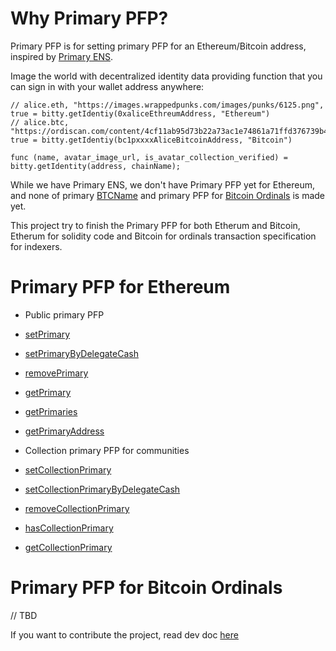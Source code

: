 # Why Primary PFP?

Primary PFP is for setting primary PFP for an Ethereum/Bitcoin address, inspired by [Primary ENS](https://support.ens.domains/en/articles/7890756-the-primary-name).


Image the world with decentralized identity data providing function that you can sign in with your wallet address anywhere:

```
// alice.eth, "https://images.wrappedpunks.com/images/punks/6125.png", true = bitty.getIdentiy(0xaliceEthreumAddress, "Ethereum")
// alice.btc, "https://ordiscan.com/content/4cf11ab95d73b22a73ac1e74861a71ffd376739b4246c9b14bf0bc01e734f1a7i0", true = bitty.getIdentiy(bc1pxxxxAliceBitcoinAddress, "Bitcoin")

func (name, avatar_image_url, is_avatar_collection_verified) = bitty.getIdentity(address, chainName);
```

While we have Primary ENS, we don't have Primary PFP yet for Ethereum, and none of primary [BTCName](https://github.com/BtcName) and
primary PFP for [Bitcoin Ordinals](https://github.com/ordinals/ord) is made yet.

This project try to finish the Primary PFP for both Etherum and Bitcoin, Etherum for solidity code and Bitcoin for ordinals transaction specification for indexers.

# Primary PFP for Ethereum

- Public primary PFP


 - [setPrimary](https://github.com/BittyIO/Primary-PFP/blob/main/src/IPrimaryPFP.sol#L31)

 - [setPrimaryByDelegateCash](https://github.com/BittyIO/Primary-PFP/blob/main/src/IPrimaryPFP.sol#L40)

 - [removePrimary](https://github.com/BittyIO/Primary-PFP/blob/main/src/IPrimaryPFP.sol#L49)

 - [getPrimary](https://github.com/BittyIO/Primary-PFP/blob/main/src/IPrimaryPFP.sol#L57)

 - [getPrimaries](https://github.com/BittyIO/Primary-PFP/blob/main/src/IPrimaryPFP.sol#L65)

 - [getPrimaryAddress](https://github.com/BittyIO/Primary-PFP/blob/main/src/IPrimaryPFP.sol#L74)
 

- Collection primary PFP for communities


 - [setCollectionPrimary](https://github.com/BittyIO/Primary-PFP/blob/main/src/ICollectionPrimaryPFP.sol#L25)
 
 - [setCollectionPrimaryByDelegateCash](https://github.com/BittyIO/Primary-PFP/blob/main/src/ICollectionPrimaryPFP.sol#L34)

 - [removeCollectionPrimary](https://github.com/BittyIO/Primary-PFP/blob/main/src/ICollectionPrimaryPFP.sol#L43)

 - [hasCollectionPrimary](https://github.com/BittyIO/Primary-PFP/blob/main/src/ICollectionPrimaryPFP.sol#L52)

 - [getCollectionPrimary](https://github.com/BittyIO/Primary-PFP/blob/main/src/ICollectionPrimaryPFP.sol#L61)

# Primary PFP for Bitcoin Ordinals
// TBD

If you want to contribute the project, read dev doc [here](https://github.com/BittyIO/Primary-PFP/blob/main/dev.md)

